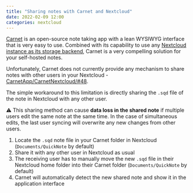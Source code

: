 ```yaml
---
title: "Sharing notes with Carnet and Nextcloud"
date: 2022-02-09 12:00
categories: nextcloud
---
```


[Carnet](https://getcarnet.app/) is an open-source note taking app with a lean
WYSIWYG interface that is very easy to use. Combined with its capability to use
any [Nextcloud instance as its storage backend](https://github.com/CarnetApp/CarnetNextcloud),
Carnet is a very compelling solution for your self-hosted notes.

Unfortunately, Carnet does not currently provide any mechanism to share notes
with other users in your Nextcloud -
[CarnetApp/CarnetNextcloud/#48](https://github.com/CarnetApp/CarnetNextcloud/issues/48).

The simple workaround to this limitation is directly sharing the `.sqd` file of
the note in Nextcloud with any other user.

:warning: This sharing method can cause **data loss in the shared note** if
multiple users edit the same note at the same time. In the case of simultaneous
edits, the last user syncing will overwrite any new changes from other users.

1. Locate the `.sqd` note file in your Carnet folder in Nextcloud
   (`Documents/QuickNote` by default)
2. Share it with any other user in Nextcloud as usual
3. The receiving user has to manually move the new `.sqd` file in their Nextcloud home folder into their Carnet folder (`Documents/QuickNote` by default)
4. Carnet will automatically detect the new shared note and show it in the
   application interface

